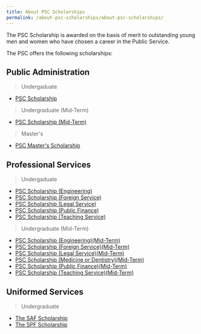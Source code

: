 ```yaml
---
title: About PSC Scholarships
permalink: /about-psc-scholarships/about-psc-scholarships/
---
```

The PSC Scholarship is awarded on the basis of merit to outstanding young men and women who have chosen a career in the Public Service. 

The PSC offers the following scholarships:

## Public Administration
> Undergaduate
* [PSC Scholarship](https://www.psc.gov.sg/Scholarships/public-sector-scholarships/browse-by-scholarship/public-service-commission-psc-scholarship-PSC)

> Undergraduate (Mid-Term)
* [PSC Scholarship (Mid-Term)](https://www.psc.gov.sg/Scholarships/public-sector-scholarships/browse-by-scholarship/public-service-commission-psc-scholarship-mid-term-PSC)

> Master's
* [PSC Master's Scholarship](https://www.psc.gov.sg/Scholarships/public-sector-scholarships/browse-by-scholarship/public-service-commission-psc-masters-scholarship-PSC)

## Professional Services
> Undergaduate
* [PSC Scholarship (Engineering)](https://www.psc.gov.sg/Scholarships/public-sector-scholarships/browse-by-scholarship/public-service-commission-psc-scholarship-engineering-PSC)
* [PSC Scholarship (Foreign Service)](https://www.psc.gov.sg/Scholarships/public-sector-scholarships/browse-by-scholarship/public-service-commission-psc-scholarship-foreign-service-PSC)
* [PSC Scholarship (Legal Service)](https://www.psc.gov.sg/Scholarships/public-sector-scholarships/browse-by-scholarship/public-service-commission-psc-scholarship-legal-service-PSC)
* [PSC Scholarship (Public Finance)](https://www.psc.gov.sg/Scholarships/public-sector-scholarships/browse-by-scholarship/public-service-commission-psc-scholarship-public-finance-PSC)
* [PSC Scholarship (Teaching Service)](https://www.psc.gov.sg/Scholarships/public-sector-scholarships/browse-by-scholarship/public-service-commission-psc-scholarship-teaching-service-PSC)

> Undergraduate (Mid-Term)
* [PSC Scholarship (Engineering)(Mid-Term)](https://www.psc.gov.sg/Scholarships/public-sector-scholarships/browse-by-scholarship/public-service-commission-psc-scholarship-engineering-mid-term-PSC)
* [PSC Scholarship (Foreign Service)(Mid-Term)](https://www.psc.gov.sg/Scholarships/public-sector-scholarships/browse-by-scholarship/public-service-commission-psc-scholarship-foreign-service-mid-term-PSC)
* [PSC Scholarship (Legal Service)(Mid-Term)](https://www.psc.gov.sg/Scholarships/public-sector-scholarships/browse-by-scholarship/public-service-commission-psc-scholarship-legal-service-mid-term-PSC)
* [PSC Scholarship (Medicine or Dentistry)(Mid-Term)](https://www.psc.gov.sg/Scholarships/public-sector-scholarships/browse-by-scholarship/public-service-commission-psc-scholarship-medicinedentistry-mid-term-PSC)
* [PSC Scholarship (Public Finance)(Mid-Term)](https://www.psc.gov.sg/Scholarships/public-sector-scholarships/browse-by-scholarship/public-service-commission-psc-scholarship-public-finance-mid-term-PSC)
* [PSC Scholarship (Teaching Service)(Mid-Term)](https://www.psc.gov.sg/Scholarships/public-sector-scholarships/browse-by-scholarship/public-service-commission-psc-scholarship-teaching-service-mid-term-PSC)

## Uniformed Services
> Undergraduate
* [The SAF Scholarship](https://www.psc.gov.sg/Scholarships/public-sector-scholarships/browse-by-scholarship/the-singapore-armed-forces-saf-scholarship-PSC)
* [The SPF Scholarship](https://www.psc.gov.sg/Scholarships/public-sector-scholarships/browse-by-scholarship/the-singapore-police-force-spf-scholarship-PSC)
